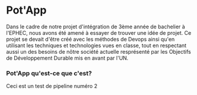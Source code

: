 # Pot'App

Dans le cadre de notre projet d'intégration de 3ème année de bachelier à l'EPHEC, nous avons été amené à essayer de trouver une idée de projet.
Ce projet se devait d'être créé avec les méthodes de Devops ainsi qu'en utilisant les techniques et technologies vues en classe,
tout en respectant aussi un des besoins de nôtre société actuelle resprésenté par les Objectifs de Développement Durable mis en avant par l'UN.

### Pot'App qu'est-ce que c'est?

Ceci est un test de pipeline numéro 2
